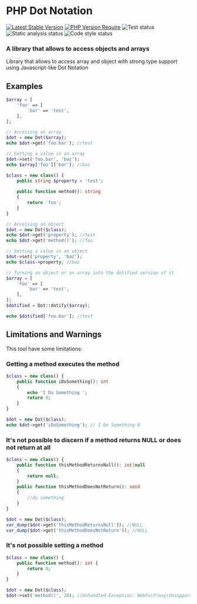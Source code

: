PHP Dot Notation
==============================================================================================
[![Latest Stable Version](http://poser.pugx.org/web-fu/php-dot-notation/v)](https://packagist.org/packages/web-fu/php-dot-notation)
[![PHP Version Require](http://poser.pugx.org/web-fu/php-dot-notation/require/php)](https://packagist.org/packages/web-fu/php-dot-notation)
![Test status](https://github.com/web-fu/php-dot-notation/actions/workflows/tests.yaml/badge.svg)
![Static analysis status](https://github.com/web-fu/php-dot-notation/actions/workflows/static-analysis.yml/badge.svg)
![Code style status](https://github.com/web-fu/php-dot-notation/actions/workflows/code-style.yaml/badge.svg)

### A library that allows to access objects and arrays

Library that allows to access array and object with strong type support using Javascript-like Dot Notation

## Examples
```php
$array = [
    'foo' => [
        'bar' => 'test',
    ],
];

// Accessing an array
$dot = new Dot($array);
echo $dot->get('foo.bar'); //test

// Setting a value in an array
$dot->set('foo.bar', 'baz');
echo $array['foo']['bar']; //baz

$class = new class() {
    public string $property = 'test';
    
    public function method(): string
    {
        return 'foo';
    }
}

// Accessing an object
$dot = new Dot($class);
echo $dot->get('property'); //test
echo $dot->get('method()'); //foo

// Setting a value in an object
$dot->set('property', 'baz');
echo $class->property; //baz

// Turning an object or an array into the dotified version of it
$array = [
    'foo' => [
        'bar' => 'test',
    ],
];
$dotified = Dot::dotify($array);

echo $dotified['foo.bar']; //test
```

## Limitations and Warnings
This tool have some limitations: 

### Getting a method executes the method
```php
$class = new class() {
    public function iDoSomething(): int
    {
        echo 'I Do Something ';
        return 0;
    }
}

$dot = new Dot($class);
echo $dot->get('iDoSomething'); // I Do Something 0
```

### It's not possible to discern if a method returns NULL or does not return at all
```php
$class = new class() {
    public function thisMethodReturnsNull(): int|null
    {
        return null;
    }
    public function thisMethodDoesNotReturn(): void
    {
        //do something
    } 
}

$dot = new Dot($class);
var_dump($dot->get('thisMethodReturnsNull')); //NULL
var_dump($dot->get('thisMethodDoesNotReturn')); //NULL
```

### It's not possible setting a method
```php
$class = new class() {
    public function method(): int {
        return 0;
    }
}

$dot = new Dot($class);
$dot->set('method()', 20); //Unhandled Exception: WebFu\Proxy\UnsupportedOperationException Cannot set a class method

```